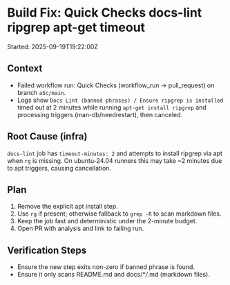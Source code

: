 # Build Fix: Quick Checks docs-lint ripgrep apt-get timeout

Started: 2025-09-19T19:22:00Z

## Context

- Failed workflow run: Quick Checks (workflow_run → pull_request) on branch `a5c/main`.
- Logs show `Docs Lint (banned phrases) / Ensure ripgrep is installed` timed out at 2 minutes while running `apt-get install ripgrep` and processing triggers (man-db/needrestart), then canceled.

## Root Cause (infra)

`docs-lint` job has `timeout-minutes: 2` and attempts to install ripgrep via apt when `rg` is missing. On ubuntu-24.04 runners this may take ~2 minutes due to apt triggers, causing cancellation.

## Plan

1. Remove the explicit apt install step.
2. Use `rg` if present; otherwise fallback to `grep -R` to scan markdown files.
3. Keep the job fast and deterministic under the 2-minute budget.
4. Open PR with analysis and link to failing run.

## Verification Steps

- Ensure the new step exits non-zero if banned phrase is found.
- Ensure it only scans README.md and docs/\*_/_.md (markdown files).
